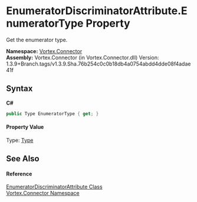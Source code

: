 # EnumeratorDiscriminatorAttribute.EnumeratorType Property 
 

Get the enumerator type.

**Namespace:**&nbsp;<a href="N_Vortex_Connector.md">Vortex.Connector</a><br />**Assembly:**&nbsp;Vortex.Connector (in Vortex.Connector.dll) Version: 1.3.9+Branch.tags/v1.3.9.Sha.76b254c0c0b18db4a0754abdd4dde08f4adae41f

## Syntax

**C#**<br />
``` C#
public Type EnumeratorType { get; }
```


#### Property Value
Type: <a href="https://docs.microsoft.com/dotnet/api/system.type" target="_blank">Type</a>

## See Also


#### Reference
<a href="T_Vortex_Connector_EnumeratorDiscriminatorAttribute.md">EnumeratorDiscriminatorAttribute Class</a><br /><a href="N_Vortex_Connector.md">Vortex.Connector Namespace</a><br />